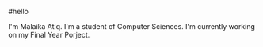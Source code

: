 #hello
 
 I'm Malaika Atiq. 
 I'm a student of Computer Sciences. 
 I'm currently working on my Final Year Porject.